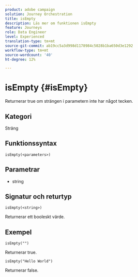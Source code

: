 ```yaml
---
product: adobe campaign
solution: Journey Orchestration
title: isEmpty
description: Läs mer om funktionen isEmpty
feature: Journeys
role: Data Engineer
level: Experienced
translation-type: tm+mt
source-git-commit: ab19cc5a3d998d1178984c5028b1ba650d3e1292
workflow-type: tm+mt
source-wordcount: '40'
ht-degree: 12%

---
```



# isEmpty {#isEmpty}

Returnerar true om strängen i parametern inte har något tecken.

## Kategori

Sträng

## Funktionssyntax

`isEmpty(<parameters>)`

## Parametrar

* string

## Signatur och returtyp

`isEmpty(<string>)`

Returnerar ett booleskt värde.

## Exempel

`isEmpty("")`

Returnerar true.

`isEmpty("Hello World")`

Returnerar false.
